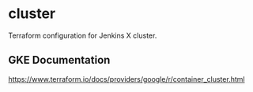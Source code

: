 # cluster
Terraform configuration for Jenkins X cluster.

## GKE Documentation
https://www.terraform.io/docs/providers/google/r/container_cluster.html